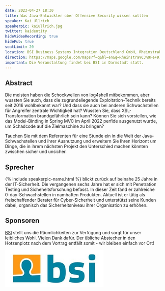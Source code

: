 ```yaml
---
date: 2023-04-27 18:30
title: Was Java-Entwickler über Offensive Security wissen sollten
speaker: Kai Ullrich
speakerpic: kaiullrich.jpg
twitter: kaidentity
hideVideoRecording: true
hidePub: true
seatLimit: 20
location: BSI Business Systems Integration Deutschland GmbH, Rheinstraße 97 (2. OG), 64295 Darmstadt
direction: https://maps.google.com/maps?f=q&hl=en&q=Rheinstra%C3%9Fe+97%2C+Darmstadt%2C+de
important: Die Veranstaltung findet bei BSI in Darmstadt statt.
---
```


## Abstract

Die meisten haben die Schockwellen von log4shell mitbekommen, aber wussten Sie auch, dass die zugrundeliegende Exploitation-Technik bereits seit 2016 wohlbekannt war? Und dass sie auch bei anderen Schwachstellen für Angreifer zentrale Wichtigkeit hat? Wussten Sie, dass XSL-Transformation brandgefährlich sein kann? Können Sie sich vorstellen, wie das Model-Binding in Spring MVC im April 2022 perfide ausgenutzt wurde, um Schadcode auf die Zielmaschine zu bringen?  

Tauchen Sie mit dem Referenten für eine Stunde ein in die Welt der Java-Schwachstellen und ihrer Ausnutzung und erweitern Sie Ihren Horizont um Dinge, die in ihrem nächsten Projekt den Unterschied machen könnten zwischen sicher und unsicher.

## Sprecher

{% include speakerpic-name.html %} blickt zurück auf beinahe 25 Jahre in der IT-Sicherheit. Die vergangenen sechs Jahre hat er sich mit Penetration Testing und Sicheheitsforschung befasst. In dieser Zeit fand er zahlreiche 0-day-Schwachstellen in namhaften Produkten. Aktuell ist er tätig als freischaffender Berater für Cyber-Sicherheit und unterstützt seine Kunden dabei, organisch das Sicherheitsniveau ihrer Organisation zu erhöhen.

## Sponsoren

[BSI](https://www.bsi-software.com/) stellt uns die Räumlichkeiten zur Verfügung und sorgt für unser leibliches Wohl. Vielen Dank dafür. Der übliche Abstecher in den Hotzenplotz nach dem Vortrag entfällt somit - wir bleiben einfach vor Ort!

[![logo](/images/sponsors/bsi.png)](https://www.bsi-software.com/) 
